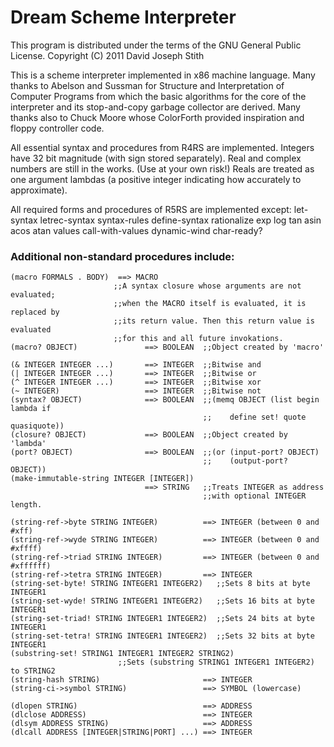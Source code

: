 # Dream Scheme Interpreter

This program is distributed under the terms of the GNU General Public License.
Copyright (C) 2011 David Joseph Stith

This is a scheme interpreter implemented in x86 machine language.
Many thanks to Abelson and Sussman for Structure and Interpretation of Computer
Programs from which the basic algorithms for the core of the interpreter and
its stop-and-copy garbage collector are derived.
Many thanks also to Chuck Moore whose ColorForth provided inspiration and
floppy controller code.

All essential syntax and procedures from R4RS are implemented.
Integers have 32 bit magnitude (with sign stored separately).
Real and complex numbers are still in the works. (Use at your own risk!)
Reals are treated as one argument lambdas (a positive integer indicating how
accurately to approximate).

All required forms and procedures of R5RS are implemented except:
let-syntax letrec-syntax syntax-rules define-syntax
rationalize exp log tan asin acos atan
values call-with-values dynamic-wind
char-ready? 

### Additional non-standard procedures include:

```
(macro FORMALS . BODY)  ==> MACRO
                       ;;A syntax closure whose arguments are not evaluated;
                       ;;when the MACRO itself is evaluated, it is replaced by
                       ;;its return value. Then this return value is evaluated
                       ;;for this and all future invokations.
(macro? OBJECT)               ==> BOOLEAN  ;;Object created by 'macro'

(& INTEGER INTEGER ...)       ==> INTEGER  ;;Bitwise and
(| INTEGER INTEGER ...)       ==> INTEGER  ;;Bitwise or
(^ INTEGER INTEGER ...)       ==> INTEGER  ;;Bitwise xor
(~ INTEGER)                   ==> INTEGER  ;;Bitwise not
(syntax? OBJECT)              ==> BOOLEAN  ;;(memq OBJECT (list begin lambda if
                                           ;;    define set! quote quasiquote))
(closure? OBJECT)             ==> BOOLEAN  ;;Object created by 'lambda'
(port? OBJECT)                ==> BOOLEAN  ;;(or (input-port? OBJECT)
                                           ;;    (output-port? OBJECT))
(make-immutable-string INTEGER [INTEGER])
                              ==> STRING   ;;Treats INTEGER as address
                                           ;;with optional INTEGER length.

(string-ref->byte STRING INTEGER)          ==> INTEGER (between 0 and #xff)
(string-ref->wyde STRING INTEGER)          ==> INTEGER (between 0 and #xffff)
(string-ref->triad STRING INTEGER)         ==> INTEGER (between 0 and #xffffff)
(string-ref->tetra STRING INTEGER)         ==> INTEGER
(string-set-byte! STRING INTEGER1 INTEGER2)   ;;Sets 8 bits at byte INTEGER1
(string-set-wyde! STRING INTEGER1 INTEGER2)   ;;Sets 16 bits at byte INTEGER1
(string-set-triad! STRING INTEGER1 INTEGER2)  ;;Sets 24 bits at byte INTEGER1
(string-set-tetra! STRING INTEGER1 INTEGER2)  ;;Sets 32 bits at byte INTEGER1
(substring-set! STRING1 INTEGER1 INTEGER2 STRING2)
                        ;;Sets (substring STRING1 INTEGER1 INTEGER2) to STRING2 
(string-hash STRING)                       ==> INTEGER
(string-ci->symbol STRING)                 ==> SYMBOL (lowercase)

(dlopen STRING)                            ==> ADDRESS
(dlclose ADDRESS)                          ==> INTEGER
(dlsym ADDRESS STRING)                     ==> ADDRESS
(dlcall ADDRESS [INTEGER|STRING|PORT] ...) ==> INTEGER
```
